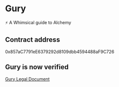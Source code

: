 # Gury
:zap: A Whimsical guide to Alchemy

## Contract address
0x857aC7791eE6379292d8109dbb4594488aF9C726

## Gury is now verified

[Gury Legal Document](https://ropsten.etherscan.io/address/0x857aC7791eE6379292d8109dbb4594488aF9C726#code)

